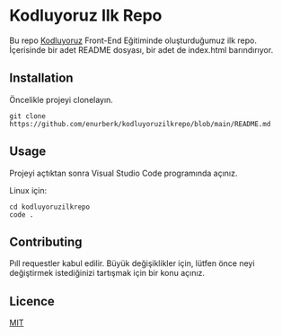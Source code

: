 # Kodluyoruz Ilk Repo

Bu repo [Kodluyoruz](http://kodluyoruz.org) Front-End Eğitiminde oluşturduğumuz ilk repo. İçerisinde bir adet README dosyası, bir adet de index.html barındırıyor.

## Installation

Öncelikle projeyi clonelayın. 

`git clone https://github.com/enurberk/kodluyoruzilkrepo/blob/main/README.md`

## Usage

Projeyi açtıktan sonra Visual Studio Code programında açınız.

Linux için:

```
cd kodluyoruzilkrepo
code .
```

## Contributing 

Pıll requestler kabul edilir. Büyük değişiklikler için, lütfen önce neyi değiştirmek istediğinizi tartışmak için bir konu açınız.

## Licence

[MIT](https://choosealicense.com/licenses/mit/)
